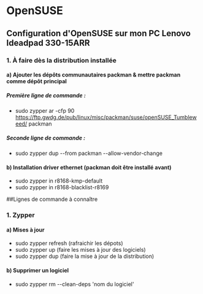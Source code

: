 # OpenSUSE
## Configuration d'OpenSUSE sur mon PC Lenovo Ideadpad 330-15ARR

### 1. À faire dès la distribution installée
#### a) Ajouter les dépôts communautaires packman & mettre packman comme dépôt principal
##### Première ligne de commande : 
* sudo zypper ar -cfp 90 https://ftp.gwdg.de/pub/linux/misc/packman/suse/openSUSE_Tumbleweed/ packman
##### Seconde ligne de commande : 
* sudo zypper dup --from packman --allow-vendor-change

#### b) Installation driver ethernet (packman doit être installé avant)
* sudo zypper in r8168-kmp-default
* sudo zypper in r8168-blacklist-r8169

##Lignes de commande à connaître
### 1. Zypper
#### a) Mises à jour
* sudo zypper refresh (rafraichir les dépots)
* sudo zypper up (faire les mises à jour des logiciels)
* sudo zypper dup (faire la mise à jour de la distribution)

#### b) Supprimer un logiciel
* sudo zypper rm --clean-deps 'nom du logiciel'
